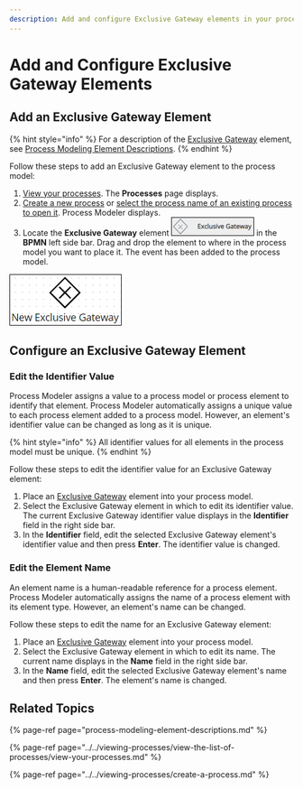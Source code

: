 ```yaml
---
description: Add and configure Exclusive Gateway elements in your process model.
---
```


# Add and Configure Exclusive Gateway Elements

## Add an Exclusive Gateway Element

{% hint style="info" %}
For a description of the [Exclusive Gateway](process-modeling-element-descriptions.md#exclusive-gateway) element, see [Process Modeling Element Descriptions](process-modeling-element-descriptions.md).
{% endhint %}

Follow these steps to add an Exclusive Gateway element to the process model:

1. [View your processes](https://processmaker.gitbook.io/processmaker-4-community/-LPblkrcFWowWJ6HZdhC/~/drafts/-LRhVZm0ddxDcGGdN5ZN/primary/designing-processes/viewing-processes/view-the-list-of-processes/view-your-processes#view-all-processes). The **Processes** page displays.
2. [Create a new process](../../viewing-processes/create-a-process.md) or [select the process name of an existing process to open it](../../viewing-processes/view-the-list-of-processes/view-your-processes.md#view-all-processes). Process Modeler displays.
3. Locate the **Exclusive Gateway** element ![](../../../.gitbook/assets/exclusive-gateway-bpmn-side-bar-process-modeler-processes.png) in the **BPMN** left side bar. Drag and drop the element to where in the process model you want to place it. The event has been added to the process model.

![Exclusive Gateway element](../../../.gitbook/assets/exclusive-gateway-process-modeler-processes.png)

## Configure an Exclusive Gateway Element

### Edit the Identifier Value

Process Modeler assigns a value to a process model or process element to identify that element. Process Modeler automatically assigns a unique value to each process element added to a process model. However, an element's identifier value can be changed as long as it is unique.

{% hint style="info" %}
All identifier values for all elements in the process model must be unique.
{% endhint %}

Follow these steps to edit the identifier value for an Exclusive Gateway element:

1. Place an [Exclusive Gateway](add-and-configure-exclusive-gateway-elements.md#add-an-exclusive-gateway-element) element into your process model.
2. Select the Exclusive Gateway element in which to edit its identifier value. The current Exclusive Gateway identifier value displays in the **Identifier** field in the right side bar.
3. In the **Identifier** field, edit the selected Exclusive Gateway element's identifier value and then press **Enter**. The identifier value is changed.

### Edit the Element Name

An element name is a human-readable reference for a process element. Process Modeler automatically assigns the name of a process element with its element type. However, an element's name can be changed.

Follow these steps to edit the name for an Exclusive Gateway element:

1. Place an [Exclusive Gateway](add-and-configure-exclusive-gateway-elements.md#add-an-exclusive-gateway-element) element into your process model.
2. Select the Exclusive Gateway element in which to edit its name. The current name displays in the **Name** field in the right side bar.
3. In the **Name** field, edit the selected Exclusive Gateway element's name and then press **Enter**. The element's name is changed.

## Related Topics

{% page-ref page="process-modeling-element-descriptions.md" %}

{% page-ref page="../../viewing-processes/view-the-list-of-processes/view-your-processes.md" %}

{% page-ref page="../../viewing-processes/create-a-process.md" %}

